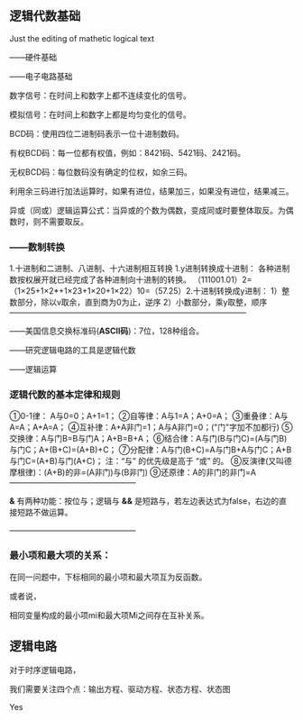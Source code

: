 ## 逻辑代数基础

Just the editing of mathetic logical text





——硬件基础

——电子电路基础

数字信号：在时间上和数字上都不连续变化的信号。

模拟信号：在时间上和数字上都是均匀变化的信号。

BCD码：使用四位二进制码表示一位十进制数码。

有权BCD码：每一位都有权值，例如：8421码、5421码、2421码。

无权BCD码：每位数码没有确定的位权，如余三码。

利用余三码进行加法运算时，如果有进位，结果加三，如果没有进位，结果减三。

异或（同或）逻辑运算公式：当异或的个数为偶数，变成同或时要整体取反。为偶数时，则不需要取反。

### ——数制转换

1.十进制和二进制、八进制、十六进制相互转换
1.y进制转换成十进制：
各种进制数按权展开就已经完成了各种进制向十进制的转换。
（111001.01）2=（1×25+1×2*+1×23+1×20+1×22）10=（57.25）2.十进制转换成y进制：
1）整数部分，除以v取余，直到商为0为止，逆序
2）小数部分，乘y取整，顺序
——————————————————————————————

——美国信息交换标准码(**ASCII码**)：7位，128种组合。

——研究逻辑电路的工具是逻辑代数

——逻辑运算

### 逻辑代数的基本定律和规则

①0-1律： A与0=0；A+1=1；
②自等律：A与1=A；A+0=A；
③重叠律：A与A=A；A+A=A；
④互补律：A+A非门=1；A与A非门=0；("门"字加不加都行)
⑤交换律：A与门B=B与门A；A+B=B+A；
⑥结合律：A与门(B与门C)=(A与门B)与门C；A+(B+C)=(A+B)+C；
⑦分配律：A与门(B+C)=A与门B+A与门C；A+B与门C=(A+B)与门(A+C)；
注：“与” 的优先级是高于 “或” 的。
⑧反演律(又叫德摩根律)：(A+B)的非=(A非门)与(B非门)
⑨还原律：A的非门的非门=A
————————————————

**&** 有两种功能：按位与；逻辑与
**&&** 是短路与，若左边表达式为false，右边的直接短路不做运算。

————————————————



### 最小项和最大项的关系：

在同一问题中，下标相同的最小项和最大项互为反函数。

或者说，

相同变量构成的最小项mi和最大项Mi之间存在互补关系。





## 逻辑电路

对于时序逻辑电路，

我们需要关注四个点：输出方程、驱动方程、状态方程、状态图

Yes